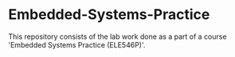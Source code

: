# Embedded-Systems-Practice

This repository consists of the lab work done as a part of a course 'Embedded Systems Practice (ELE546P)'.
